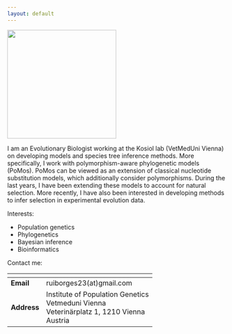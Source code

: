 ```yaml
---
layout: default
---
```


<img src="https://i1.rgstatic.net/ii/profile.image/591035822534666-1517925329445_Q512/Rui_Borges4.jpg" height="250">

I am an Evolutionary Biologist working at the Kosiol lab (VetMedUni Vienna) on developing models and species tree inference methods. More specifically, I work with polymorphism-aware phylogenetic models (PoMos). PoMos can be viewed as an extension of classical nucleotide substitution models, which additionally consider polymorphisms. During the last years, I have been extending these models to account for natural selection. More recently, I have also been interested in developing methods to infer selection in experimental evolution data.

Interests:
* Population genetics
* Phylogenetics
* Bayesian inference
* Bioinformatics


Contact me:

|<!-- --> | <!-- --> |
| --- | --- | 
|**Email** | ruiborges23(at)gmail.com |
| **Address** | Institute of Population Genetics<br/>Vetmeduni Vienna <br/>Veterinärplatz 1, 1210 Vienna<br/>Austria |
